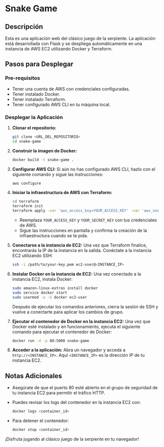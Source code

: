 # Snake Game

## Descripción
Esta es una aplicación web del clásico juego de la serpiente. La aplicación está desarrollada con Flask y se despliega automáticamente en una instancia de AWS EC2 utilizando Docker y Terraform.

## Pasos para Desplegar

### Pre-requisitos
- Tener una cuenta de AWS con credenciales configuradas.
- Tener instalado Docker.
- Tener instalado Terraform.
- Tener configurado AWS CLI en tu máquina local.

### Desplegar la Aplicación

1. **Clonar el repositorio:**
    ```sh
    git clone <URL_DEL_REPOSITORIO>
    cd snake-game
    ```

2. **Construir la imagen de Docker:**
    ```sh
    docker build -t snake-game .
    ```

3. **Configurar AWS CLI:**
    Si aún no has configurado AWS CLI, hazlo con el siguiente comando y sigue las instrucciones:
    ```sh
    aws configure
    ```

4. **Iniciar la infraestructura de AWS con Terraform:**
    ```sh
    cd terraform
    terraform init
    terraform apply -var 'aws_access_key=YOUR_ACCESS_KEY' -var 'aws_secret_key=YOUR_SECRET_KEY'
    ```

    - Reemplaza `YOUR_ACCESS_KEY` y `YOUR_SECRET_KEY` con tus credenciales de AWS.
    - Sigue las instrucciones en pantalla y confirma la creación de la infraestructura cuando se te pida.

5. **Conectarse a la instancia de EC2:**
    Una vez que Terraform finalice, encontrarás la IP de la instancia en la salida. Conéctate a la instancia EC2 utilizando SSH:
    ```sh
    ssh -i /path/to/your-key.pem ec2-user@<INSTANCE_IP>
    ```

6. **Instalar Docker en la instancia de EC2:**
    Una vez conectado a la instancia EC2, instala Docker:
    ```sh
    sudo amazon-linux-extras install docker
    sudo service docker start
    sudo usermod -a -G docker ec2-user
    ```

    Después de ejecutar los comandos anteriores, cierra la sesión de SSH y vuelve a conectarte para aplicar los cambios de grupo.

7. **Ejecutar el contenedor de Docker en la instancia EC2:**
    Una vez que Docker esté instalado y en funcionamiento, ejecuta el siguiente comando para ejecutar el contenedor de Docker:
    ```sh
    docker run -d -p 80:5000 snake-game
    ```

8. **Acceder a la aplicación:**
    Abra un navegador y acceda a `http://<INSTANCE_IP>`. Aquí `<INSTANCE_IP>` es la dirección IP de tu instancia EC2.

## Notas Adicionales

- Asegúrate de que el puerto 80 esté abierto en el grupo de seguridad de tu instancia EC2 para permitir el tráfico HTTP.
- Puedes revisar los logs del contenedor en la instancia EC2 con:
    ```sh
    docker logs <container_id>
    ```

- Para detener el contenedor:
    ```sh
    docker stop <container_id>
    ```

¡Disfruta jugando al clásico juego de la serpiente en tu navegador!
